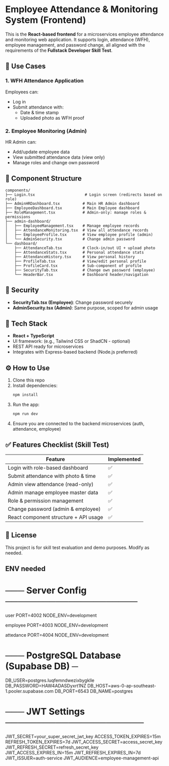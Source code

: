 # Employee Attendance & Monitoring System (Frontend)

This is the **React-based frontend** for a microservices employee attendance and monitoring web application. It supports login, attendance (WFH), employee management, and password change, all aligned with the requirements of the **Fullstack Developer Skill Test**.

## 📌 Use Cases

### 1. **WFH Attendance Application**
Employees can:
- Log in
- Submit attendance with:
  - Date & time stamp
  - Uploaded photo as WFH proof

### 2. **Employee Monitoring (Admin)**
HR Admin can:
- Add/update employee data
- View submitted attendance data (view only)
- Manage roles and change own password

## 📁 Component Structure

```
components/
├── Login.tsx                      # Login screen (redirects based on role)
├── AdminHRDashboard.tsx          # Main HR Admin dashboard
├── EmployeeDashboard.tsx         # Main Employee dashboard
├── RoleManagement.tsx            # Admin-only: manage roles & permissions
├── admin-dashboard/
│   ├── EmployeeManagement.tsx    # Manage employee records
│   ├── AttendanceMonitoring.tsx  # View all attendance records
│   ├── EmployeeProfile.tsx       # View employee profile (admin)
│   └── AdminSecurity.tsx         # Change admin password
└── dashboard/
    ├── AttendanceTab.tsx         # Clock-in/out UI + upload photo
    ├── AttendanceStats.tsx       # Personal attendance stats
    ├── AttendanceHistory.tsx     # View personal history
    ├── ProfileTab.tsx            # View/edit personal profile
    ├── ProfileCard.tsx           # Sub-component of profile
    ├── SecurityTab.tsx           # Change own password (employee)
    └── HeaderBar.tsx             # Dashboard header/navigation
```

## 🔐 Security

- **SecurityTab.tsx (Employee)**: Change password securely
- **AdminSecurity.tsx (Admin)**: Same purpose, scoped for admin usage

## 🔧 Tech Stack

- **React + TypeScript**
- UI framework: (e.g., Tailwind CSS or ShadCN - optional)
- REST API ready for microservices
- Integrates with Express-based backend (Node.js preferred)

## ⚙️ How to Use

1. Clone this repo
2. Install dependencies:
   ```bash
   npm install
   ```
3. Run the app:
   ```bash
   npm run dev
   ```
4. Ensure you are connected to the backend microservices (auth, attendance, employee)

## ✅ Features Checklist (Skill Test)

| Feature                                  | Implemented |
|------------------------------------------|-------------|
| Login with role-based dashboard          | ✅           |
| Submit attendance with photo & time      | ✅           |
| Admin view attendance (read-only)        | ✅           |
| Admin manage employee master data        | ✅           |
| Role & permission management             | ✅           |
| Change password (admin & employee)       | ✅           |
| React component structure + API usage    | ✅           |

## 📄 License

This project is for skill test evaluation and demo purposes. Modify as needed.

## ENV needed 
# ─── Server Config ─────────────────────
user 
PORT=4002 
NODE_ENV=development

employee 
PORT=4003 
NODE_ENV=development

attedance 
PORT=4004
NODE_ENV=development

# ─── PostgreSQL Database (Supabase DB) ─
DB_USER=postgres.luqfemndwezixbygklle
DB_PASSWORD=HAW4ADASDyxrt1NZ
DB_HOST=aws-0-ap-southeast-1.pooler.supabase.com
DB_PORT=6543
DB_NAME=postgres



# ─── JWT Settings ──────────────────────
JWT_SECRET=your_super_secret_jwt_key
ACCESS_TOKEN_EXPIRES=15m
REFRESH_TOKEN_EXPIRES=7d
JWT_ACCESS_SECRET=access_secret_key
JWT_REFRESH_SECRET=refresh_secret_key
JWT_ACCESS_EXPIRES_IN=15m
JWT_REFRESH_EXPIRES_IN=7d
JWT_ISSUER=auth-service
JWT_AUDIENCE=employee-management-api
